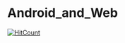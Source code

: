 # Android_and_Web
[![HitCount](http://hits.dwyl.io/{InamdarAbid}/{Android_and_Web}.svg)](http://hits.dwyl.io/{InamdarAbid}/{Android_and_Web})
